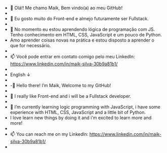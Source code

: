 - 👋 Olá!! Me chamo Maik, Bem vindo(a) ao meu GitHub!
- 
- 👀 Eu gosto muito do Front-end e almejo futuramente ser Fullstack.
- 
- 🌱 No momento eu estou aprendendo lógica de programação com JS. Tenho conhecimento em HTML, CSS, JavaScript e um pouco de Python.
- Amo aprender coisas novas na prática e estou disposto a aprender o que for necessário.
- 
- 📫 Você pode entrar em contato comigo pelo meu LinkedIn: https://www.linkedin.com/in/maik-silva-30b9a81b1/
- 
- English ↓
- 
- -👋 Hello there! I’m Maik, Welcome to my GitHub!
- 
- 👀 I really like Front-end and i will be a Fullstack developer.
- 
- 🌱 I’m currently learning logic programming with JavaScript, i have some experience with HTML, CSS, JavaScript and a little bit of Python.
- I love learn new things by doing it and i'm excited to learn more and more!
-
- 📫 You can reach me on my LinkedIn: https://www.linkedin.com/in/maik-silva-30b9a81b1/
-

<!---
mikesilvasdv/mikesilvasdv is a ✨ special ✨ repository because its `README.md` (this file) appears on your GitHub profile.
You can click the Preview link to take a look at your changes.
--->
